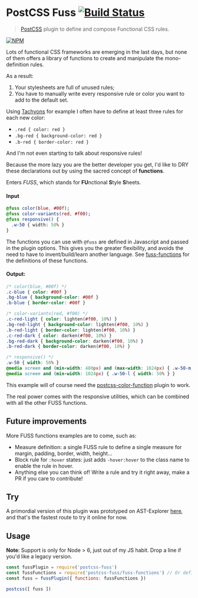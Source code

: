 # PostCSS Fuss [![Build Status][ci-img]][ci]

[ci-img]:  https://travis-ci.org/caesarsol/postcss-fuss.svg
[ci]:      https://travis-ci.org/caesarsol/postcss-fuss

> [PostCSS](https://github.com/postcss/postcss) plugin to define and compose
Functional CSS rules.

[![NPM](https://nodei.co/npm/postcss-fuss.png?compact=true)](https://npmjs.org/package/postcss-fuss)

Lots of functional CSS frameworks are emerging in the last days, but none of
them offers a library of functions to create and manipulate the mono-definition
rules.

As a result:

1. Your stylesheets are full of unused rules;
2. You have to manually write every responsive rule or color you want to add to the default set.

Using [Tachyons](http://tachyons.io/) for example I often have to define at least three rules for each new color:

- `.red { color: red }`
- `.bg-red { background-color: red }`
- `.b-red { border-color: red }`

And I'm not even starting to talk about responsive rules!

Because the more lazy you are the better developer you get, I'd like to DRY these
declarations out by using the sacred concept of **functions**.

Enters *FUSS*, which stands for **FU**nctional **S**tyle **S**heets.

#### Input

```sass
@fuss color(blue, #00f);
@fuss color-variants(red, #f00);
@fuss responsive() {
  .w-50 { width: 50% }
}
```

The functions you can use with `@fuss` are defined in Javascript and passed in the plugin options.
This gives you the greater flexibility, and avoids the need to have to invent/build/learn another language.
See [fuss-functions](../blob/master/fuss-functions.js) for the definitions of these functions.

#### Output:

```css
/* color(blue, #00f) */
.c-blue { color: #00f }
.bg-blue { background-color: #00f }
.b-blue { border-color: #00f }

/* color-variants(red, #f00) */
.c-red-light { color: lighten(#f00, 10%) }
.bg-red-light { background-color: lighten(#f00, 10%) }
.b-red-light { border-color: lighten(#f00, 10%) }
.c-red-dark { color: darken(#f00, 10%) }
.bg-red-dark { background-color: darken(#f00, 10%) }
.b-red-dark { border-color: darken(#f00, 10%) }

/* responsive() */
.w-50 { width: 50% }
@media screen and (min-width: 480px) and (max-width: 1024px) { .w-50-m { width: 50% } }
@media screen and (min-width: 1024px) { .w-50-l { width: 50% } }
```

This example will of course need the [postcss-color-function](https://github.com/postcss/postcss-color-function) plugin to work.

The real power comes with the responsive utilities, which can be combined with all the other FUSS functions.

## Future improvements

More FUSS functions examples are to come, such as:
- Measure definition: a single FUSS rule to define a single measure for margin, padding, border, width, height...
- Block rule for `:hover` states: just adds `-hover:hover` to the class name to enable the rule in hover.
- Anything else you can think of! Write a rule and try it right away, make a PR if you care to contribute!

## Try

A primordial version of this plugin was prototyped on AST-Explorer [here](https://astexplorer.net/#/gist/969f9be1a3b2bfb2bc20e3dec745f388/acc633fe29fdfb22911f5edf4ff5acd4029a9bab),
and that's the fastest route to try it online for now.

## Usage

**Note**: Support is only for Node > 6, just out of my JS habit. Drop a line if you'd like a legacy version.

```js
const fussPlugin = require('postcss-fuss')
const fussFunctions = require('postcss-fuss/fuss-functions') // Or define your own!
const fuss = fussPlugin({ functions: fussFunctions })

postcss([ fuss ])
```
